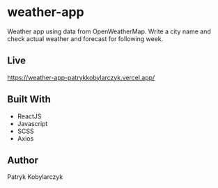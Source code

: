 # weather-app
Weather app using data from OpenWeatherMap. Write a city name and check actual weather and forecast for following week.

## Live
https://weather-app-patrykkobylarczyk.vercel.app/

## Built With
- ReactJS
- Javascript
- SCSS
- Axios

## Author
Patryk Kobylarczyk
